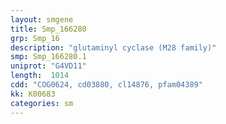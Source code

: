 ```yaml
---
layout: smgene
title: Smp_166280
grp: Smp_16
description: "glutaminyl cyclase (M28 family)"
smp: Smp_166280.1
uniprot: "G4VD11"
length:  1014
cdd: "COG0624, cd03880, cl14876, pfam04389"
kk: K00683
categories: sm
---
```

